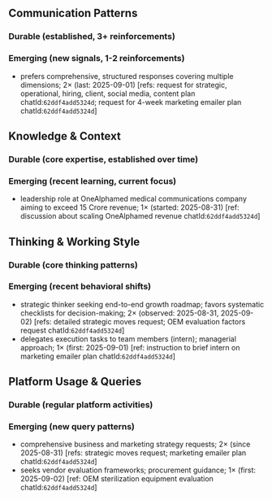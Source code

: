 ## Communication Patterns
### Durable (established, 3+ reinforcements)

### Emerging (new signals, 1-2 reinforcements)
- prefers comprehensive, structured responses covering multiple dimensions; 2× (last: 2025-09-01) [refs: request for strategic, operational, hiring, client, social media, content plan chatId:`62ddf4add5324d`; request for 4-week marketing emailer plan chatId:`62ddf4add5324d`]

## Knowledge & Context
### Durable (core expertise, established over time)

### Emerging (recent learning, current focus)
- leadership role at OneAlphamed medical communications company aiming to exceed 15 Crore revenue; 1× (started: 2025-08-31) [ref: discussion about scaling OneAlphamed revenue chatId:`62ddf4add5324d`]

## Thinking & Working Style
### Durable (core thinking patterns)

### Emerging (recent behavioral shifts)
- strategic thinker seeking end-to-end growth roadmap; favors systematic checklists for decision-making; 2× (observed: 2025-08-31, 2025-09-02) [refs: detailed strategic moves request; OEM evaluation factors request chatId:`62ddf4add5324d`]
- delegates execution tasks to team members (intern); managerial approach; 1× (first: 2025-09-01) [ref: instruction to brief intern on marketing emailer plan chatId:`62ddf4add5324d`]

## Platform Usage & Queries
### Durable (regular platform activities)

### Emerging (new query patterns)
- comprehensive business and marketing strategy requests; 2× (since 2025-08-31) [refs: strategic moves request; marketing emailer plan chatId:`62ddf4add5324d`]
- seeks vendor evaluation frameworks; procurement guidance; 1× (first: 2025-09-02) [ref: OEM sterilization equipment evaluation chatId:`62ddf4add5324d`]